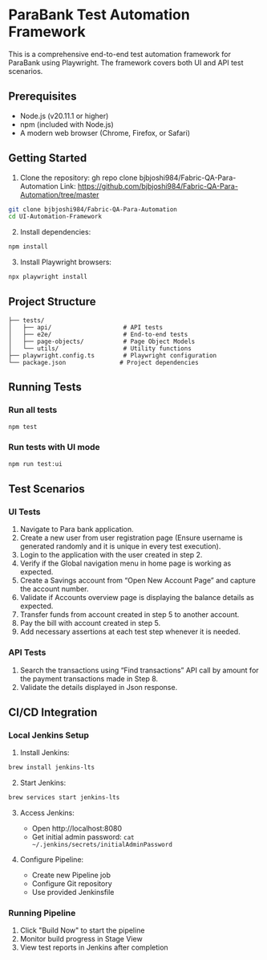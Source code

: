 # ParaBank Test Automation Framework

This is a comprehensive end-to-end test automation framework for ParaBank using Playwright. The framework covers both UI and API test scenarios.

## Prerequisites

- Node.js (v20.11.1 or higher)
- npm (included with Node.js)
- A modern web browser (Chrome, Firefox, or Safari)

## Getting Started

1. Clone the repository: gh repo clone bjbjoshi984/Fabric-QA-Para-Automation
   Link: https://github.com/bjbjoshi984/Fabric-QA-Para-Automation/tree/master
```bash
git clone bjbjoshi984/Fabric-QA-Para-Automation
cd UI-Automation-Framework
```

2. Install dependencies:
```bash
npm install
```

3. Install Playwright browsers:
```bash
npx playwright install
```

## Project Structure

```
├── tests/
│   ├── api/                    # API tests
│   ├── e2e/                    # End-to-end tests
│   ├── page-objects/           # Page Object Models
│   └── utils/                  # Utility functions
├── playwright.config.ts        # Playwright configuration
└── package.json               # Project dependencies
```

## Running Tests

### Run all tests
```bash
npm test
```

### Run tests with UI mode
```bash
npm run test:ui
```
## Test Scenarios

### UI Tests

1. Navigate to Para bank application.
2. Create a new user from user registration page (Ensure username is generated randomly and it is unique in every test
execution).
3. Login to the application with the user created in step 2.
4. Verify if the Global navigation menu in home page is working as expected.
5. Create a Savings account from “Open New Account Page” and capture the account number.
6. Validate if Accounts overview page is displaying the balance details as expected.
7. Transfer funds from account created in step 5 to another account.
8. Pay the bill with account created in step 5.
9. Add necessary assertions at each test step whenever it is needed.

### API Tests

1. Search the transactions using “Find transactions” API call by amount for the payment transactions made in Step 8.
2. Validate the details displayed in Json response.

## CI/CD Integration

### Local Jenkins Setup

1. Install Jenkins:
```bash
brew install jenkins-lts
```

2. Start Jenkins:
```bash
brew services start jenkins-lts
```

3. Access Jenkins:
   - Open http://localhost:8080
   - Get initial admin password: `cat ~/.jenkins/secrets/initialAdminPassword`

4. Configure Pipeline:
   - Create new Pipeline job
   - Configure Git repository
   - Use provided Jenkinsfile

### Running Pipeline

1. Click "Build Now" to start the pipeline
2. Monitor build progress in Stage View
3. View test reports in Jenkins after completion
